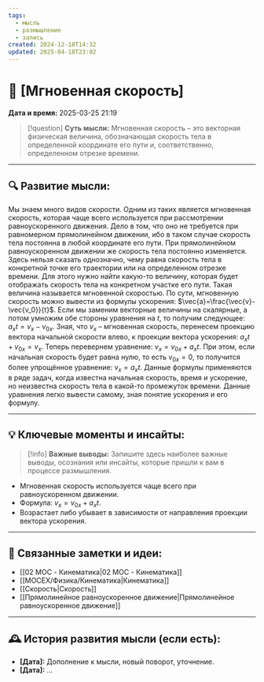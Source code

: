 ```yaml
---
tags:
  - мысль
  - размышление
  - запись
created: 2024-12-18T14:32
updated: 2025-04-18T23:02
---
```


# 💭  [Мгновенная скорость]

**Дата и время:** 2025-03-25 21:19

> [!question] **Суть мысли:**
> Мгновенная скорость – это векторная физическая величина, обозначающая скорость тела в определенной координате его пути и, соответственно, определенном отрезке времени.

---

## 🔍 Развитие мысли:

Мы знаем много видов скорости. Одним из таких является мгновенная скорость, которая чаще всего используется при рассмотрении равноускоренного движения. Дело в том, что оно не требуется при равномерном прямолинейном движении, ибо в таком случае скорость тела постоянна в любой координате его пути. При прямолинейном равноускоренном движении же скорость тела постоянно изменяется. Здесь нельзя сказать однозначно, чему равна скорость тела в конкретной точке его траектории или на определенном отрезке времени. Для этого нужно найти какую-то величину, которая будет отображать скорость тела на конкретном участке его пути. Такая величина называется мгновенной скоростью.
По сути, мгновенную скорость можно вывести из формулы ускорения: $\vec{a}=\frac{\vec{v}-\vec{v_0}}{t}$. Если мы заменим векторные величины на скалярные, а потом умножим обе стороны уравнения на $t$, то получим следующее: $a_xt = v_x - v_{0x}$. Зная, что $v_x$ – мгновенная скорость, перенесем проекцию вектора начальной скорости влево, к проекции вектора ускорения: $a_xt + v_{0x} = v_x$. Теперь перевернем уравнение: $v_x = v_{0x} + a_xt$. При этом, если начальная скорость будет равна нулю, то есть $v_{0x} = 0$, то получится более упрощённое уравнение: $v_x = a_xt$.
Данные формулы применяются в ряде задач, когда известна начальная скорость, время и ускорение, но неизвестна скорость тела в какой-то промежуток времени. Данные уравнения легко вывести самому, зная понятие ускорения и его формулу.


---

## 💡 Ключевые моменты и инсайты:

> [!info] **Важные выводы:**
> Запишите здесь наиболее важные выводы, осознания или инсайты, которые пришли к вам в процессе размышления.

- Мгновенная скорость используется чаще всего при равноускоренном движении.
- Формула: $v_x = v_{0x} + a_xt$.
- Возрастает либо убывает в зависимости от направления проекции вектора ускорения.

---

## 🔄 Связанные заметки и идеи:

- [[02 MOC - Кинематика|02 MOC - Кинематика]]
- [[MOCEX/Физика/Кинематика|Кинематика]]
- [[Скорость|Скорость]]
- [[Прямолинейное равноускоренное движение|Прямолинейное равноускоренное движение]]

---

## 🕰️ История развития мысли (если есть):

* **[Дата]:**  Дополнение к мысли, новый поворот, уточнение.
* **[Дата]:**  ...